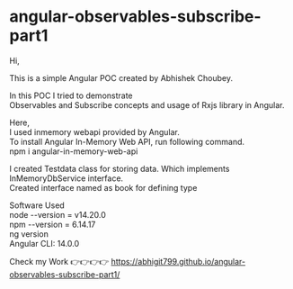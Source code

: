 # angular-observables-subscribe-part1

Hi, <br/>

This is a simple Angular POC created by Abhishek Choubey. <br/>

In this POC I tried to demonstrate  <br/>
Observables and Subscribe concepts and usage of Rxjs library in Angular. <br/>

Here, <br/>
I used inmemory webapi provided by Angular. <br/>
To install Angular In-Memory Web API, run following command. <br/>
npm i angular-in-memory-web-api
<br/>

I created Testdata class for storing data. Which implements InMemoryDbService interface. <br/>
Created interface named as book for defining type <br/>


Software Used <br/>
node --version = v14.20.0 <br/>
npm --version = 6.14.17 <br/>
ng version <br/>
Angular CLI: 14.0.0 <br/>

Check my Work 👉👉👉👉 https://abhigit799.github.io/angular-observables-subscribe-part1/

<br/>
